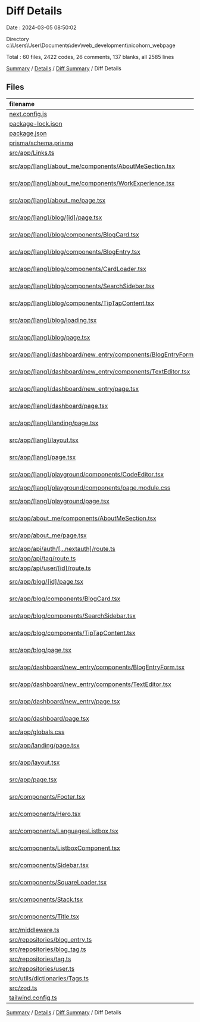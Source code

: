 # Diff Details

Date : 2024-03-05 08:50:02

Directory c:\\Users\\User\\Documents\\dev\\web_development\\nicohorn_webpage

Total : 60 files,  2422 codes, 26 comments, 137 blanks, all 2585 lines

[Summary](results.md) / [Details](details.md) / [Diff Summary](diff.md) / Diff Details

## Files
| filename | language | code | comment | blank | total |
| :--- | :--- | ---: | ---: | ---: | ---: |
| [next.config.js](/next.config.js) | JavaScript | 4 | 0 | 1 | 5 |
| [package-lock.json](/package-lock.json) | JSON | 577 | 0 | 0 | 577 |
| [package.json](/package.json) | JSON | 17 | 0 | 0 | 17 |
| [prisma/schema.prisma](/prisma/schema.prisma) | Prisma | 1 | 0 | 0 | 1 |
| [src/app/Links.ts](/src/app/Links.ts) | TypeScript | 7 | 0 | 3 | 10 |
| [src/app/[lang]/about_me/components/AboutMeSection.tsx](/src/app/%5Blang%5D/about_me/components/AboutMeSection.tsx) | TypeScript JSX | 289 | 4 | 15 | 308 |
| [src/app/[lang]/about_me/components/WorkExperience.tsx](/src/app/%5Blang%5D/about_me/components/WorkExperience.tsx) | TypeScript JSX | 409 | 11 | 8 | 428 |
| [src/app/[lang]/about_me/page.tsx](/src/app/%5Blang%5D/about_me/page.tsx) | TypeScript JSX | 24 | 0 | 2 | 26 |
| [src/app/[lang]/blog/[id]/page.tsx](/src/app/%5Blang%5D/blog/%5Bid%5D/page.tsx) | TypeScript JSX | 24 | 0 | 7 | 31 |
| [src/app/[lang]/blog/components/BlogCard.tsx](/src/app/%5Blang%5D/blog/components/BlogCard.tsx) | TypeScript JSX | 78 | 1 | 6 | 85 |
| [src/app/[lang]/blog/components/BlogEntry.tsx](/src/app/%5Blang%5D/blog/components/BlogEntry.tsx) | TypeScript JSX | 135 | 0 | 12 | 147 |
| [src/app/[lang]/blog/components/CardLoader.tsx](/src/app/%5Blang%5D/blog/components/CardLoader.tsx) | TypeScript JSX | 4 | 0 | 2 | 6 |
| [src/app/[lang]/blog/components/SearchSidebar.tsx](/src/app/%5Blang%5D/blog/components/SearchSidebar.tsx) | TypeScript JSX | 52 | 0 | 6 | 58 |
| [src/app/[lang]/blog/components/TipTapContent.tsx](/src/app/%5Blang%5D/blog/components/TipTapContent.tsx) | TypeScript JSX | 44 | 1 | 3 | 48 |
| [src/app/[lang]/blog/loading.tsx](/src/app/%5Blang%5D/blog/loading.tsx) | TypeScript JSX | 10 | 0 | 2 | 12 |
| [src/app/[lang]/blog/page.tsx](/src/app/%5Blang%5D/blog/page.tsx) | TypeScript JSX | 77 | 16 | 6 | 99 |
| [src/app/[lang]/dashboard/new_entry/components/BlogEntryForm.tsx](/src/app/%5Blang%5D/dashboard/new_entry/components/BlogEntryForm.tsx) | TypeScript JSX | 241 | 11 | 22 | 274 |
| [src/app/[lang]/dashboard/new_entry/components/TextEditor.tsx](/src/app/%5Blang%5D/dashboard/new_entry/components/TextEditor.tsx) | TypeScript JSX | 392 | 3 | 15 | 410 |
| [src/app/[lang]/dashboard/new_entry/page.tsx](/src/app/%5Blang%5D/dashboard/new_entry/page.tsx) | TypeScript JSX | 11 | 17 | 4 | 32 |
| [src/app/[lang]/dashboard/page.tsx](/src/app/%5Blang%5D/dashboard/page.tsx) | TypeScript JSX | 13 | 0 | 2 | 15 |
| [src/app/[lang]/landing/page.tsx](/src/app/%5Blang%5D/landing/page.tsx) | TypeScript JSX | 15 | 1 | 1 | 17 |
| [src/app/[lang]/layout.tsx](/src/app/%5Blang%5D/layout.tsx) | TypeScript JSX | 60 | 1 | 6 | 67 |
| [src/app/[lang]/page.tsx](/src/app/%5Blang%5D/page.tsx) | TypeScript JSX | 20 | 1 | 3 | 24 |
| [src/app/[lang]/playground/components/CodeEditor.tsx](/src/app/%5Blang%5D/playground/components/CodeEditor.tsx) | TypeScript JSX | 214 | 1 | 11 | 226 |
| [src/app/[lang]/playground/components/page.module.css](/src/app/%5Blang%5D/playground/components/page.module.css) | CSS | 64 | 0 | 14 | 78 |
| [src/app/[lang]/playground/page.tsx](/src/app/%5Blang%5D/playground/page.tsx) | TypeScript JSX | 5 | 0 | 2 | 7 |
| [src/app/about_me/components/AboutMeSection.tsx](/src/app/about_me/components/AboutMeSection.tsx) | TypeScript JSX | -145 | -4 | -8 | -157 |
| [src/app/about_me/page.tsx](/src/app/about_me/page.tsx) | TypeScript JSX | -11 | 0 | -2 | -13 |
| [src/app/api/auth/[...nextauth]/route.ts](/src/app/api/auth/%5B...nextauth%5D/route.ts) | TypeScript | -1 | 0 | 0 | -1 |
| [src/app/api/tag/route.ts](/src/app/api/tag/route.ts) | TypeScript | -1 | 0 | 1 | 0 |
| [src/app/api/user/[id]/route.ts](/src/app/api/user/%5Bid%5D/route.ts) | TypeScript | -2 | 0 | 2 | 0 |
| [src/app/blog/[id]/page.tsx](/src/app/blog/%5Bid%5D/page.tsx) | TypeScript JSX | -27 | 0 | -3 | -30 |
| [src/app/blog/components/BlogCard.tsx](/src/app/blog/components/BlogCard.tsx) | TypeScript JSX | -84 | -1 | -6 | -91 |
| [src/app/blog/components/SearchSidebar.tsx](/src/app/blog/components/SearchSidebar.tsx) | TypeScript JSX | -43 | 0 | -4 | -47 |
| [src/app/blog/components/TipTapContent.tsx](/src/app/blog/components/TipTapContent.tsx) | TypeScript JSX | -39 | -1 | -3 | -43 |
| [src/app/blog/page.tsx](/src/app/blog/page.tsx) | TypeScript JSX | -26 | -17 | -4 | -47 |
| [src/app/dashboard/new_entry/components/BlogEntryForm.tsx](/src/app/dashboard/new_entry/components/BlogEntryForm.tsx) | TypeScript JSX | -231 | -11 | -22 | -264 |
| [src/app/dashboard/new_entry/components/TextEditor.tsx](/src/app/dashboard/new_entry/components/TextEditor.tsx) | TypeScript JSX | -394 | -3 | -13 | -410 |
| [src/app/dashboard/new_entry/page.tsx](/src/app/dashboard/new_entry/page.tsx) | TypeScript JSX | -11 | -17 | -4 | -32 |
| [src/app/dashboard/page.tsx](/src/app/dashboard/page.tsx) | TypeScript JSX | -11 | 0 | -2 | -13 |
| [src/app/globals.css](/src/app/globals.css) | CSS | 68 | 6 | 14 | 88 |
| [src/app/landing/page.tsx](/src/app/landing/page.tsx) | TypeScript JSX | -15 | -1 | -1 | -17 |
| [src/app/layout.tsx](/src/app/layout.tsx) | TypeScript JSX | -38 | -1 | -5 | -44 |
| [src/app/page.tsx](/src/app/page.tsx) | TypeScript JSX | -5 | -1 | -1 | -7 |
| [src/components/Footer.tsx](/src/components/Footer.tsx) | TypeScript JSX | 128 | 0 | 2 | 130 |
| [src/components/Hero.tsx](/src/components/Hero.tsx) | TypeScript JSX | 7 | 0 | 0 | 7 |
| [src/components/LanguagesListbox.tsx](/src/components/LanguagesListbox.tsx) | TypeScript JSX | 82 | 0 | 3 | 85 |
| [src/components/ListboxComponent.tsx](/src/components/ListboxComponent.tsx) | TypeScript JSX | 87 | 0 | 2 | 89 |
| [src/components/Sidebar.tsx](/src/components/Sidebar.tsx) | TypeScript JSX | 92 | 1 | 3 | 96 |
| [src/components/SquareLoader.tsx](/src/components/SquareLoader.tsx) | TypeScript JSX | 34 | 0 | 3 | 37 |
| [src/components/Stack.tsx](/src/components/Stack.tsx) | TypeScript JSX | 145 | 2 | 4 | 151 |
| [src/components/Title.tsx](/src/components/Title.tsx) | TypeScript JSX | 16 | 0 | 0 | 16 |
| [src/middleware.ts](/src/middleware.ts) | TypeScript | 14 | 5 | 15 | 34 |
| [src/repositories/blog_entry.ts](/src/repositories/blog_entry.ts) | TypeScript | 25 | 1 | 8 | 34 |
| [src/repositories/blog_tag.ts](/src/repositories/blog_tag.ts) | TypeScript | 25 | 0 | 7 | 32 |
| [src/repositories/tag.ts](/src/repositories/tag.ts) | TypeScript | -21 | 0 | -5 | -26 |
| [src/repositories/user.ts](/src/repositories/user.ts) | TypeScript | -2 | 0 | 2 | 0 |
| [src/utils/dictionaries/Tags.ts](/src/utils/dictionaries/Tags.ts) | TypeScript | 17 | 0 | 1 | 18 |
| [src/zod.ts](/src/zod.ts) | TypeScript | 1 | 0 | 0 | 1 |
| [tailwind.config.ts](/tailwind.config.ts) | TypeScript | 1 | 0 | 0 | 1 |

[Summary](results.md) / [Details](details.md) / [Diff Summary](diff.md) / Diff Details